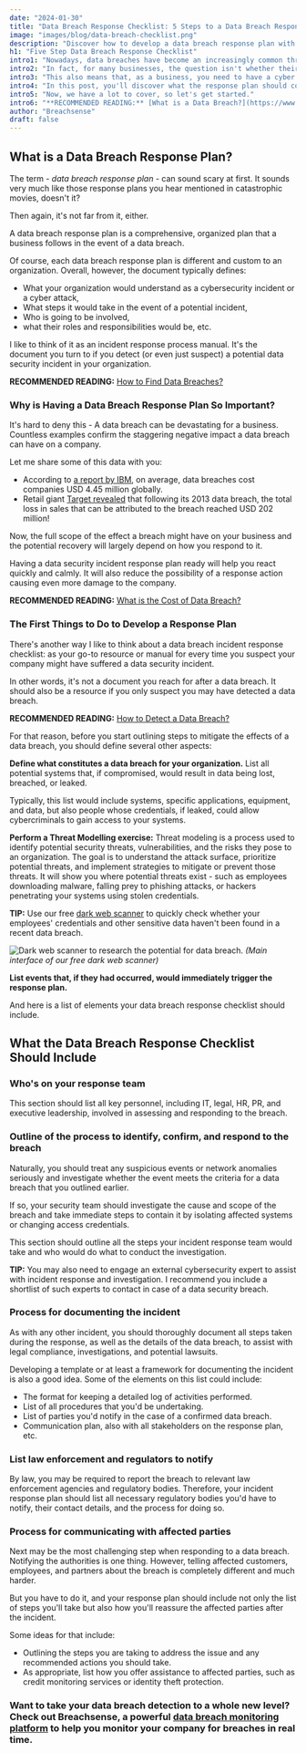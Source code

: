 ```yaml
---
date: "2024-01-30"
title: "Data Breach Response Checklist: 5 Steps to a Data Breach Response Plan"
image: "images/blog/data-breach-checklist.png"
description: "Discover how to develop a data breach response plan with the data breach response checklist. Learn the 5 things your data breach response plan must include."
h1: "Five Step Data Breach Response Checklist"
intro1: "Nowadays, data breaches have become an increasingly common threat to businesses of all sizes."
intro2: "In fact, for many businesses, the question isn't whether their data will get breached; it's a question of when."
intro3: "This also means that, as a business, you need to have a cyber incident response plan ready."
intro4: "In this post, you'll discover what the response plan should contain. I'll also give you a data breach incident response checklist to base it on."
intro5: "Now, we have a lot to cover, so let's get started."
intro6: "**RECOMMENDED READING:** [What is a Data Breach?](https://www.breachsense.com/blog/what-is-a-data-breach/)"
author: "Breachsense"
draft: false
---
```

## What is a Data Breach Response Plan?

The term - *data breach response plan* - can sound scary at first. It sounds very much like those response plans you hear mentioned in catastrophic movies, doesn't it? 

Then again, it's not far from it, either.

A data breach response plan is a comprehensive, organized plan that a business follows in the event of a data breach.

Of course, each data breach response plan is different and custom to an organization. Overall, however, the document typically defines: 

- What your organization would understand as a cybersecurity incident or a cyber attack,
- What steps it would take in the event of a potential incident, 
- Who is going to be involved,
- what their roles and responsibilities would be, etc. 

I like to think of it as an incident response process manual. It's the document you turn to if you detect (or even just suspect) a potential data security incident in your organization.

**RECOMMENDED READING:** [How to Find Data Breaches?](https://www.breachsense.com/blog/how-to-find-data-breaches/)

### Why is Having a Data Breach Response Plan So Important?

It's hard to deny this - A data breach can be devastating for a business. Countless examples confirm the staggering negative impact a data breach can have on a company. 

Let me share some of this data with you:

- According to [a report by IBM](https://www.ibm.com/reports/data-breach), on average, data breaches cost companies USD 4.45 million globally.
- Retail giant [Target revealed](https://www.nytimes.com/2017/05/23/business/target-security-breach-settlement.html) that following its 2013 data breach, the total loss in sales that can be attributed to the breach reached USD 202 million!

Now, the full scope of the effect a breach might have on your business and the potential recovery will largely depend on how you respond to it. 

Having a data security incident response plan ready will help you react quickly and calmly. It will also reduce the possibility of a response action causing even more damage to the company. 

**RECOMMENDED READING:** [What is the Cost of Data Breach?](https://www.breachsense.com/blog/cost-of-a-data-breach/)

### The First Things to Do to Develop a Response Plan

There's another way I like to think about a data breach incident response checklist: as your go-to resource or manual for every time you suspect your company might have suffered a data security incident. 

In other words, it's not a document you reach for after a data breach. It should also be a resource if you only suspect you may have detected a data breach.

**RECOMMENDED READING:** [How to Detect a Data Breach?](https://www.breachsense.com/blog/data-breach-detection/)

For that reason, before you start outlining steps to mitigate the effects of a data breach, you should define several other aspects:

**Define what constitutes a data breach for your organization.** List all potential systems that, if compromised, would result in data being lost, breached, or leaked.

Typically, this list would include systems, specific applications, equipment, and data, but also people whose credentials, if leaked, could allow cybercriminals to gain access to your systems. 

**Perform a Threat Modelling exercise:** Threat modeling is a process used to identify potential security threats, vulnerabilities, and the risks they pose to an organization. The goal is to understand the attack surface, prioritize potential threats, and implement strategies to mitigate or prevent those threats. It will show you where potential threats exist - such as employees downloading malware, falling prey to phishing attacks, or hackers penetrating your systems using stolen credentials. 

**TIP:** Use our free [dark web scanner](https://www.breachsense.com/dark-web-scanner/) to quickly check whether your employees' credentials and other sensitive data haven't been found in a recent data breach. 

![Dark web scanner to research the potential for data breach.](../DarkWebScanner.png)
*(Main interface of our free dark web scanner)*

**List events that, if they had occurred, would immediately trigger the response plan.**

And here is a list of elements your data breach response checklist should include.

## What the Data Breach Response Checklist Should Include

### Who's on your response team

This section should list all key personnel, including IT, legal, HR, PR, and executive leadership, involved in assessing and responding to the breach.

### Outline of the process to identify, confirm, and respond to the breach

Naturally, you should treat any suspicious events or network anomalies seriously and investigate whether the event meets the criteria for a data breach that you outlined earlier. 

If so, your security team should investigate the cause and scope of the breach and take immediate steps to contain it by isolating affected systems or changing access credentials.

This section should outline all the steps your incident response team would take and who would do what to conduct the investigation.

**TIP:** You may also need to engage an external cybersecurity expert to assist with incident response and investigation. I recommend you include a shortlist of such experts to contact in case of a data security breach.

### Process for documenting the incident

As with any other incident, you should thoroughly document all steps taken during the response, as well as the details of the data breach, to assist with legal compliance, investigations, and potential lawsuits.

Developing a template or at least a framework for documenting the incident is also a good idea. Some of the elements on this list could include:

- The format for keeping a detailed log of activities performed. 
- List of all procedures that you'd be undertaking. 
- List of parties you'd notify in the case of a confirmed data breach. 
- Communication plan, also with all stakeholders on the response plan, etc.

### List law enforcement and regulators to notify

By law, you may be required to report the breach to relevant law enforcement agencies and regulatory bodies. Therefore, your incident response plan should list all necessary regulatory bodies you'd have to notify, their contact details, and the process for doing so. 

### Process for communicating with affected parties

Next may be the most challenging step when responding to a data breach. Notifying the authorities is one thing. However, telling affected customers, employees, and partners about the breach is completely different and much harder. 

But you have to do it, and your response plan should include not only the list of steps you'll take but also how you'll reassure the affected parties after the incident. 

Some ideas for that include:

- Outlining the steps you are taking to address the issue and any recommended actions you should take. 
- As appropriate, list how you offer assistance to affected parties, such as credit monitoring services or identity theft protection.

### Want to take your data breach detection to a whole new level? Check out Breachsense, a powerful [data breach monitoring platform](https://www.breachsense.com/data-breach-monitoring/) to help you monitor your company for breaches in real time.

